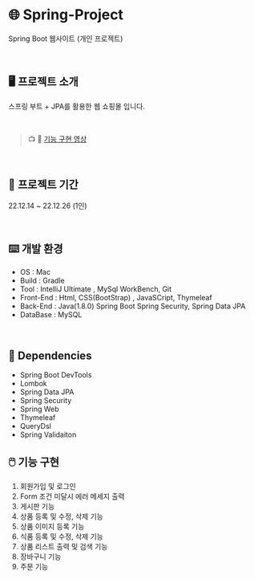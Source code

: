 # 🌐 Spring-Project
Spring Boot 웹사이트 (개인 프로젝트)

<br>

## 🖥️ 프로젝트 소개
스프링 부트 + JPA를 활용한 웹 쇼핑몰 입니다.

<br>

> 📺 🎥 [기능 구현 영상]()

<br>

## 📅 프로젝트 기간
22.12.14 ~ 22.12.26 (1인)

<br>

## ⌨️ 개발 환경
* OS : Mac
* Build : Gradle
* Tool : IntelliJ Ultimate , MySql WorkBench, Git
* Front-End : Html, CSS(BootStrap) , JavaSCript, Thymeleaf
* Back-End : Java(1.8.0) Spring Boot Spring Security, Spring Data JPA
* DataBase : MySQL

<br>

## 🔌 Dependencies
* Spring Boot DevTools
* Lombok
* Spring Data JPA
* Spring Security
* Spring Web
* Thymeleaf
* QueryDsl
* Spring Validaiton

## 🖱️ 기능 구현
1. 회원가입 및 로그인 
2. Form 조건 미달시 에러 메세지 출력
3. 게시판 기능
4. 상품 등록 및 수정, 삭제 기능
5. 상품 이미지 등록 기능
6. 식품 등록 및 수정, 삭제 기능
7. 상품 리스트 출력 및 검색 기능
8. 장바구니 기능
9. 주문 기능



